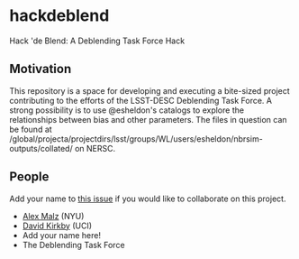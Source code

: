 # hackdeblend

Hack 'de Blend: A Deblending Task Force Hack

## Motivation

This repository is a space for developing and executing a bite-sized project contributing to the efforts of the LSST-DESC Deblending Task Force.  A strong possibility is to use @esheldon's catalogs to explore the relationships between bias and other parameters.  The files in question can be found at /global/projecta/projectdirs/lsst/groups/WL/users/esheldon/nbrsim-outputs/collated/ on NERSC.

## People

Add your name to [this issue](https://github.com/LSSTDESC/hackdeblend/issues/2) if you would like to collaborate on this project.

* [Alex Malz](https://github.com/aimalz) (NYU)
* [David Kirkby](https://github.com/dkirkby) (UCI)
* Add your name here!
* The Deblending Task Force
